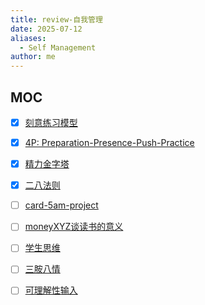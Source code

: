 ```yaml
---
title: review-自我管理
date: 2025-07-12
aliases:
  - Self Management
author: me
---
```

## MOC

- [x] [刻意练习模型](card-@刻意练习-刻意练习.md)
- [x] [4P: Preparation-Presence-Push-Practice](card-@内向者沟通圣经-4P.md)
- [x] [精力金字塔](card-@精力管理-精力金字塔.md)
- [x] [二八法则](card-@二八法则-二八法则.md)

- [ ] [card-5am-project](card-5am-project.md)
- [ ] [moneyXYZ谈读书的意义](ref-moneyXYZ谈读书的意义.md)
- [ ] [学生思维](ref-学生思维.md)
- [ ] [三胺八情](ref-人性矩阵系列-04-情绪.md)
- [ ] [可理解性输入](ref-二语习得.md)

